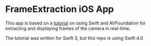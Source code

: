 FrameExtraction iOS App
=======================

This app is based on a [tutorial](https://medium.com/ios-os-x-development/ios-camera-frames-extraction-d2c0f80ed05a) on using Swift and AVFoundation for extracting and displaying frames of the camera in real-time.

The tutorial was written for Swift 3, but this repo is using Swift 4.0

